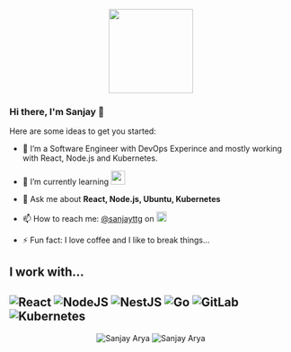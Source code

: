 <p align="center">
<img height="150" align="center" src="https://i.pinimg.com/originals/48/9b/af/489baf2d29ab40adef7e83b7b89dce1f.gif">
</p>

### Hi there, I'm Sanjay 👋

Here are some ideas to get you started:

- 🔭 I’m a Software Engineer with DevOps Experince and mostly working with React, Node.js and Kubernetes.
- 🌱 I’m currently learning <img width="25" src="https://cdn.jsdelivr.net/gh/devicons/devicon/icons/go/go-original.svg" />
- 💬 Ask me about **React, Node.js, Ubuntu, Kubernetes**
- 📫 How to reach me: [@sanjayttg](https://twitter.com/sanjayttg) on <img width="18" src="https://cdn.jsdelivr.net/gh/devicons/devicon/icons/twitter/twitter-original.svg" />

- ⚡ Fun fact: I love coffee and I like to break things...

## I work with...

![React](https://img.shields.io/badge/react-%23222222.svg?style=for-the-badge&logo=react&logoColor=61DAFB)
![NodeJS](https://img.shields.io/badge/nodejs-%23FFFFFF.svg?style=for-the-badge&logo=nodedotjs&logoColor=339933)
![NestJS](https://img.shields.io/badge/nestjs-%23090909.svg?style=for-the-badge&logo=nestjs&logoColor=E0234E)
![Go](https://img.shields.io/badge/go-%2300ADD8.svg?style=for-the-badge&logo=go&logoColor=white)
![GitLab](https://img.shields.io/badge/gitlab-%23181717.svg?style=for-the-badge&logo=gitlab&logoColor=white)
![Kubernetes](https://img.shields.io/badge/kubernetes-%23326ce5.svg?style=for-the-badge&logo=kubernetes&logoColor=white)
---

<p align="center">
    <img src="https://github-readme-stats.vercel.app/api/wakatime?username=@sanjayarya&layout=compact&theme=prussian&hide_border=true" alt="Sanjay Arya"/>
    <img src="https://github-readme-stats.vercel.app/api/top-langs/?username=sanjay-arya&layout=compact&count_private=true&theme=prussian&hide_border=true"alt="Sanjay Arya"/>
</p>

